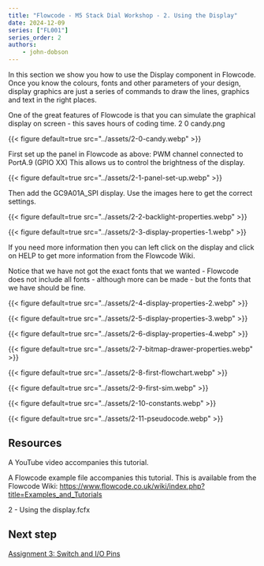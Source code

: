 ```yaml
---
title: "Flowcode - M5 Stack Dial Workshop - 2. Using the Display"
date: 2024-12-09
series: ["FL001"]
series_order: 2
authors:
    - john-dobson
---
```


In this section we show you how to use the Display
component in Flowcode. Once you know the colours, fonts and
other parameters of your design, display graphics are just a
series of commands to draw the lines, graphics and text in the
right places.

One of the great features of Flowcode is that you can simulate
the graphical display on screen - this saves hours of coding
time.                                             2 0 candy.png

{{< figure
    default=true
    src="../assets/2-0-candy.webp"
    >}}

First set up the panel in Flowcode as above:
PWM channel connected to PortA.9 (GPIO XX)
This allows us to control the brightness of the display.

{{< figure
    default=true
    src="../assets/2-1-panel-set-up.webp"
    >}}

Then add the GC9A01A_SPI display. Use the images here to
get the correct settings.

{{< figure
    default=true
    src="../assets/2-2-backlight-properties.webp"
    >}}


{{< figure
    default=true
    src="../assets/2-3-display-properties-1.webp"
    >}}

If you need more information then you can left click on the
display and click on HELP to get more information from the
Flowcode Wiki.

Notice that we have not got the exact fonts that we wanted -
Flowcode does not include all fonts - although more can be
made - but the fonts that we have should be fine.

{{< figure
    default=true
    src="../assets/2-4-display-properties-2.webp"
    >}}

{{< figure
    default=true
    src="../assets/2-5-display-properties-3.webp"
    >}}

{{< figure
    default=true
    src="../assets/2-6-display-properties-4.webp"
    >}}


{{< figure
    default=true
    src="../assets/2-7-bitmap-drawer-properties.webp"
    >}}


{{< figure
    default=true
    src="../assets/2-8-first-flowchart.webp"
    >}}

{{< figure
    default=true
    src="../assets/2-9-first-sim.webp"
    >}}


{{< figure
    default=true
    src="../assets/2-10-constants.webp"
    >}}

{{< figure
    default=true
    src="../assets/2-11-pseudocode.webp"
    >}}

## Resources


A YouTube video accompanies this tutorial.


A Flowcode example file accompanies this tutorial. This is
available from the Flowcode Wiki:
https://www.flowcode.co.uk/wiki/index.php?title=Examples_and_Tutorials

2 - Using the display.fcfx

## Next step

[Assignment 3: Switch and I/O Pins](../03-switch-io-pins)
